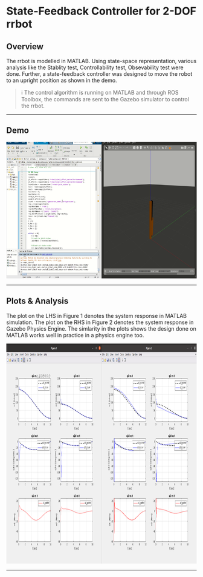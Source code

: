 # State-Feedback Controller for 2-DOF rrbot

## Overview
The rrbot is modelled in MATLAB. Using state-space representation, various analysis like the Stablity test, Controllability test, Obsevability test were done. Further, a state-feedback controller was designed to move the robot to an upright position as shown in the demo. 

> :information_source: The control algorithm is running on MATLAB and through ROS Toolbox, the commands are sent to the Gazebo simulator to control the rrbot.

---
## Demo
<p float="left">
  <img src="media/rrbot_control.gif" height="360" width="672" />
</p>

---


## Plots & Analysis

The plot on the LHS in Figure 1 denotes the system response in MATLAB simulation.
The plot on the RHS in Figure 2 denotes the system response in Gazebo Physics Engine.
The simlarity in the plots shows the design done on MATLAB works well in practice in a physics engine too.


<p float="left">
  <img src="media/plot_comparison.png" height="580" width="1080" />
</p>



---
<!--
---
## High Level View

<p float="left">
  <img src="media/5_Classes.png" width="480" />
</p>



---
## Building

To build from source, clone the latest version from this repository into your catkin workspace and compile the package using

	```bash
	$ cd catkin_workspace/src
	$ git clone https://github.com/emmanuel-logy/motion_planning_algorithms.git
	$ cd ..
	$ catkin_make
	```


---
## Usage

Yet to add . . . 
	
	
---
    
    
---
## For further explanation

Please refer to the docs/Emmanuel_Report.pdf for more detailed explanation
	
	
---
-->
